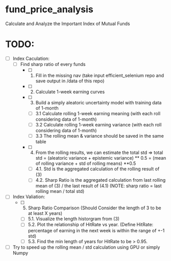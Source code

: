 # fund_price_analysis
Calculate and Analyze the Important Index of Mutual Funds

# TODO:
- [ ] Index Caculation: 
  - [ ] Find sharp ratio of every funds
      - [ ] 1. Fill in the missing nav (take input efficient_selenium repo and save output in /data of this repo)
      - [ ] 2. Calculate 1-week earning curves
      - [ ] 3. Build a simply aleatoric uncertainty model with training data of 1-month
          - [ ] 3.1 Calculate rolling 1-week earning meaning (with each roll considering data of 1-month)
          - [ ] 3.2 Calculate rolling 1-week earning variance (with each roll considering data of 1-month)
          - [ ] 3.3 The rolling mean & variance should be saved in the same table 
      - [ ] 4. From the rolling results, we can estimate the total std
          => total std = (aleatoric variance + epistemic variance) ** 0.5 = (mean of rolling variance + std of rolling means) **0.5
          - [ ] 4.1. Std is the aggregated calculation of the rolling result of (3)
          - [ ] 4.2. Sharp Ratio is the aggregated calculation from last rolling mean of (3) / the last result of (4.1) 
          (NOTE: sharp ratio = last rolling mean / total std)
- [ ] Index Valiation:
    - [ ] 5. Sharp Ratio Comparison (Should Consider the length of 3 to be at least X years)
        - [ ] 5.1. Visualize the length historgram from (3)
        - [ ] 5.2. Plot the relationship of HitRate vs year. (Define HitRate: percentage of earning in the next week is within the range of +-1 std)
        - [ ] 5.3. Find the min length of years for HitRate to be > 0.95. 
- [ ] Try to speed up the rolling mean / std calculation using GPU or simply Numpy
